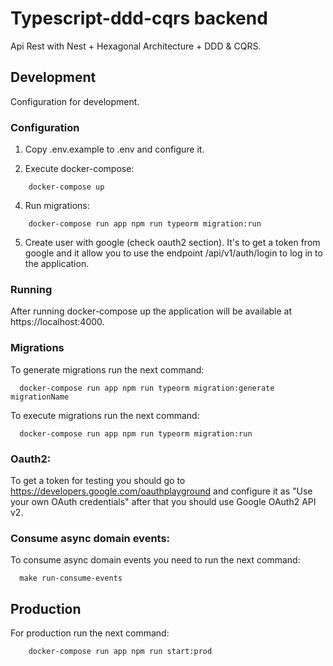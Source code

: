 # Typescript-ddd-cqrs backend

Api Rest with Nest + Hexagonal Architecture + DDD & CQRS.

## Development

Configuration for development.

### Configuration

1. Copy .env.example to .env and configure it.

2. Execute docker-compose: 
```shell script
    docker-compose up
```
4. Run migrations:
```shell script
    docker-compose run app npm run typeorm migration:run
```
5. Create user with google (check oauth2 section). It's to get a token from google and it allow you to use the endpoint /api/v1/auth/login to log in to the application.

### Running

After running docker-compose up the application will be available at https://localhost:4000.

### Migrations

To generate migrations run the next command:
```shell script
  docker-compose run app npm run typeorm migration:generate migrationName
```

To execute migrations run the next command:
```shell script
  docker-compose run app npm run typeorm migration:run
```

### Oauth2:

To get a token for testing you should go to https://developers.google.com/oauthplayground and configure it as "Use your own OAuth credentials" after that you should use Google OAuth2 API v2.

### Consume async domain events:

To consume async domain events you need to run the next command:

```
  make run-consume-events
```

## Production

For production run the next command:
```shell script
    docker-compose run app npm run start:prod
```
